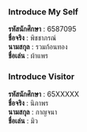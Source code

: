 ### Introduce My Self
**รหัสนักศึกษา**  : 6587095<br>
**ชื่อจริง** : พิชชาภรณ์<br>
**นามสกุล** : รวมก้อนทอง<br>
**ชื่อเล่น** : ผ้าแพร<br>

### Introduce Visitor
**รหัสนักศึกษา**  : 65XXXXX<br>
**ชื่อจริง** : นิภาพร<br>
**นามสกุล** : กาญจนา<br>
**ชื่อเล่น** : มิว<br>